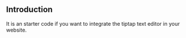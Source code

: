 ## Introduction

It is an starter code if you want to integrate the tiptap text editor in your website.
